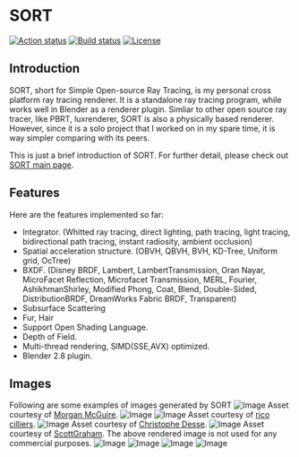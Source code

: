 <!--
    This file is a part of SORT(Simple Open Ray Tracing), an open-source cross
    platform physically based renderer.

    Copyright (c) 2011-2020 by Jiayin Cao - All rights reserved.

    SORT is a free software written for educational purpose. Anyone can distribute
    or modify it under the the terms of the GNU General Public License Version 3 as
    published by the Free Software Foundation. However, there is NO warranty that
    all components are functional in a perfect manner. Without even the implied
    warranty of MERCHANTABILITY or FITNESS FOR A PARTICULAR PURPOSE. See the GNU
    General Public License for more details.

    You should have received a copy of the GNU General Public License along with
    this program. If not, see <http://www.gnu.org/licenses/gpl-3.0.html>.
-->

# SORT
<!--
Hide them until I am sure Github Action is reliable.
[![Build status](https://travis-ci.org/JiayinCao/SORT.svg?branch=master)](https://travis-ci.org/JiayinCao/SORT)
[![Build status](https://ci.appveyor.com/api/projects/status/la6ixha9tqe52qyr?svg=true)](https://ci.appveyor.com/project/JiayinCao/sort)
-->
[![Action status](https://github.com/JiayinCao/SORT/workflows/Build%20SORT/badge.svg)](https://actions-badge.atrox.dev/Jiayincao/SORT/goto)
[![Build status](https://travis-ci.org/JiayinCao/SORT.svg?branch=master)](https://travis-ci.org/JiayinCao/SORT)
[![License](https://img.shields.io/badge/License-GPL3-blue.svg)](https://www.gnu.org/licenses/gpl-3.0.en.html)


## Introduction
SORT, short for Simple Open-source Ray Tracing, is my personal cross platform ray tracing renderer. It is a standalone ray tracing program, while works well in Blender as a renderer plugin. Simliar to other open source ray tracer, like PBRT, luxrenderer, SORT is also a physically based renderer. However, since it is a solo project that I worked on in my spare time, it is way simpler comparing with its peers.

This is just a brief introduction of SORT. For further detail, please check out [SORT main page](https://sort-renderer.com).

## Features

Here are the features implemented so far:
  - Integrator. (Whitted ray tracing, direct lighting, path tracing, light tracing, bidirectional path tracing, instant radiosity, ambient occlusion)
  - Spatial acceleration structure. (OBVH, QBVH, BVH, KD-Tree, Uniform grid, OcTree)
  - BXDF. (Disney BRDF, Lambert, LambertTransmission, Oran Nayar, MicroFacet Reflection, Microfacet Transmission, MERL, Fourier, AshikhmanShirley, Modified Phong, Coat, Blend, Double-Sided, DistributionBRDF, DreamWorks Fabric BRDF, Transparent)
  - Subsurface Scattering
  - Fur, Hair
  - Support Open Shading Language.
  - Depth of Field.
  - Multi-thread rendering, SIMD(SSE,AVX) optimized.
  - Blender 2.8 plugin.

## Images
Following are some examples of images generated by SORT
![Image](http://sort-renderer.com/assets/gallery/san_miguel_0.png)
Asset courtesy of [Morgan McGuire](https://casual-effects.com/data/).
![Image](http://sort-renderer.com/old/assets/main_page/human.png)
![Image](http://sort-renderer.com/old/assets/main_page/curly%20hair.png)
Asset courtesy of [rico cilliers](https://www.artstation.com/ricocilliers).
![Image](http://sort-renderer.com/old/assets/main_page/car.png)
Asset courtesy of [Christophe Desse](https://www.artstation.com/christophe-desse).
![Image](http://sort-renderer.com/old/assets/main_page/stormtrooper.png)
Asset courtesy of [ScottGraham](https://www.blendswap.com/blend/13953). The above rendered image is not used for any commercial purposes.
![Image](http://sort-renderer.com/old/assets/main_page/sss_dragon.png)
![Image](http://sort-renderer.com/old/assets/main_page/dinning%20room.png)
![Image](http://sort-renderer.com/old/assets/main_page/living%20room.png)
![Image](http://sort-renderer.com/old/assets/main_page/table.png)
